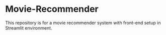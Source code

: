 # Movie-Recommender
This repository is for a movie recommender system with front-end setup in Streamlit environment.
